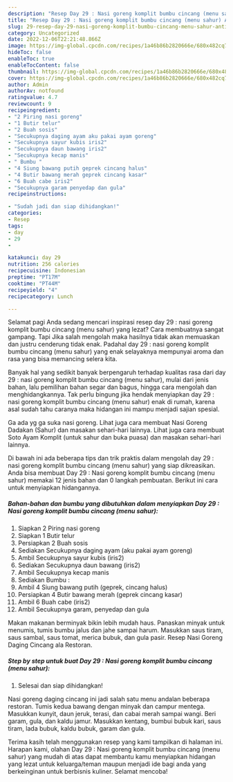 ```yaml
---
description: "Resep Day 29 : Nasi goreng komplit bumbu cincang (menu sahur) Anti Gagal"
title: "Resep Day 29 : Nasi goreng komplit bumbu cincang (menu sahur) Anti Gagal"
slug: 29-resep-day-29-nasi-goreng-komplit-bumbu-cincang-menu-sahur-anti-gagal
category: Uncategorized
date: 2022-12-06T22:21:48.866Z
image: https://img-global.cpcdn.com/recipes/1a46b86b2820666e/680x482cq70/day-29-nasi-goreng-komplit-bumbu-cincang-menu-sahur-foto-resep-utama.jpg
hideToc: false
enableToc: true
enableTocContent: false
thumbnail: https://img-global.cpcdn.com/recipes/1a46b86b2820666e/680x482cq70/day-29-nasi-goreng-komplit-bumbu-cincang-menu-sahur-foto-resep-utama.jpg
cover: https://img-global.cpcdn.com/recipes/1a46b86b2820666e/680x482cq70/day-29-nasi-goreng-komplit-bumbu-cincang-menu-sahur-foto-resep-utama.jpg
author: Admin
authorAv: notfound
ratingvalue: 4.7
reviewcount: 9
recipeingredient:
- "2 Piring nasi goreng"
- "1 Butir telur"
- "2 Buah sosis"
- "Secukupnya daging ayam aku pakai ayam goreng"
- "Secukupnya sayur kubis iris2"
- "Secukupnya daun bawang iris2"
- "Secukupnya kecap manis"
- " Bumbu "
- "4 Siung bawang putih geprek cincang halus"
- "4 Butir bawang merah geprek cincang kasar"
- "6 Buah cabe iris2"
- "Secukupnya garam penyedap dan gula"
recipeinstructions:

- "Sudah jadi dan siap dihidangkan!"
categories:
- Resep
tags:
- day
- 29
- 

katakunci: day 29  
nutrition: 256 calories
recipecuisine: Indonesian
preptime: "PT17M"
cooktime: "PT44M"
recipeyield: "4"
recipecategory: Lunch

---
```



Selamat pagi Anda sedang mencari inspirasi resep day 29 : nasi goreng komplit bumbu cincang (menu sahur) yang lezat? Cara membuatnya sangat gampang. Tapi Jika salah mengolah maka hasilnya tidak akan memuaskan dan justru cenderung tidak enak. Padahal day 29 : nasi goreng komplit bumbu cincang (menu sahur) yang enak selayaknya mempunyai aroma dan rasa yang bisa memancing selera kita.


Banyak hal yang sedikit banyak berpengaruh terhadap kualitas rasa dari day 29 : nasi goreng komplit bumbu cincang (menu sahur), mulai dari jenis bahan, lalu pemilihan bahan segar dan bagus, hingga cara mengolah dan menghidangkannya. Tak perlu bingung jika hendak menyiapkan day 29 : nasi goreng komplit bumbu cincang (menu sahur) enak di rumah, karena asal sudah tahu caranya maka hidangan ini mampu menjadi sajian spesial.

Ga ada yg ga suka nasi goreng. Lihat juga cara membuat Nasi Goreng Dadakan (Sahur) dan masakan sehari-hari lainnya. Lihat juga cara membuat Soto Ayam Komplit (untuk sahur dan buka puasa) dan masakan sehari-hari lainnya.


Di bawah ini ada beberapa tips dan trik praktis dalam mengolah day 29 : nasi goreng komplit bumbu cincang (menu sahur) yang siap dikreasikan. Anda bisa membuat Day 29 : Nasi goreng komplit bumbu cincang (menu sahur) memakai 12 jenis bahan dan 0 langkah pembuatan. Berikut ini cara untuk menyiapkan hidangannya.

<!--inarticleads1-->

##### Bahan-bahan dan bumbu yang dibutuhkan dalam menyiapkan Day 29 : Nasi goreng komplit bumbu cincang (menu sahur):

1. Siapkan 2 Piring nasi goreng
1. Siapkan 1 Butir telur
1. Persiapkan 2 Buah sosis
1. Sediakan Secukupnya daging ayam (aku pakai ayam goreng)
1. Ambil Secukupnya sayur kubis (iris2)
1. Sediakan Secukupnya daun bawang (iris2)
1. Ambil Secukupnya kecap manis
1. Sediakan  Bumbu :
1. Ambil 4 Siung bawang putih (geprek, cincang halus)
1. Persiapkan 4 Butir bawang merah (geprek cincang kasar)
1. Ambil 6 Buah cabe (iris2)
1. Ambil Secukupnya garam, penyedap dan gula


Makan makanan berminyak bikin lebih mudah haus. Panaskan minyak untuk menumis, tumis bumbu jalus dan jahe sampai harum. Masukkan saus tiram, saus sambal, saus tomat, merica bubuk, dan gula pasir. Resep Nasi Goreng Daging Cincang ala Restoran. 

<!--inarticleads2-->

##### Step by step untuk buat Day 29 : Nasi goreng komplit bumbu cincang (menu sahur):


1. Selesai dan siap dihidangkan!

Nasi goreng daging cincang ini jadi salah satu menu andalan beberapa restoran. Tumis kedua bawang dengan minyak dan campur mentega. Masukkan kunyit, daun jeruk, terasi, dan cabai merah sampai wangi. Beri garam, gula, dan kaldu jamur. Masukkan kentang, bumbui bubuk kari, saus tiram, lada bubuk, kaldu bubuk, garam dan gula. 

Terima kasih telah menggunakan resep yang kami tampilkan di halaman ini. Harapan kami, olahan Day 29 : Nasi goreng komplit bumbu cincang (menu sahur) yang mudah di atas dapat membantu kamu menyiapkan hidangan yang lezat untuk keluarga/teman maupun menjadi ide bagi anda yang berkeinginan untuk berbisnis kuliner. Selamat mencoba!
